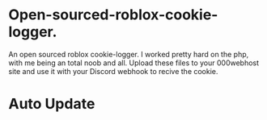 # Open-sourced-roblox-cookie-logger.
An open sourced roblox cookie-logger.
I worked pretty hard on the php, with me being an total noob and all.
Upload these files to your 000webhost site and use it with your Discord webhook to recive the cookie.
# Auto Update
